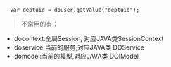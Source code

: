 
```
  var deptuid = douser.getValue("deptuid");

```


> 不常用的有：
  * docontext:全局Session,  对应JAVA类SessionContext
  * doservice:当前的服务,对应JAVA类 DOService
  * domodel:当前的模型,对应JAVA类 DOIModel


